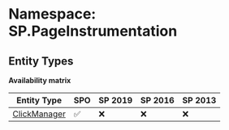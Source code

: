 # Namespace: SP.PageInstrumentation

## Entity Types

**Availability matrix**

Entity Type | SPO | SP 2019 | SP 2016 | SP 2013
----------|-----|---------|---------|--------
[ClickManager](./EntityTypes/ClickManager.md) | ✅ | ❌ | ❌ | ❌

